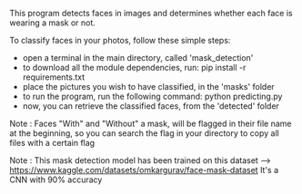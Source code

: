 This program detects faces in images and determines whether each face is wearing a mask or not.

To classify faces in your photos, follow these simple steps:
- open a terminal in the main directory, called 'mask_detection'
- to download all the module dependencies, run: pip install -r requirements.txt
- place the pictures you wish to have classified, in the 'masks' folder 
- to run the program, run the following command: python predicting.py
- now, you can retrieve the classified faces, from the 'detected' folder

Note :  Faces "With" and "Without" a mask, will be flagged in their file name at the beginning, so you can search the
        flag in your directory to copy all files with a certain flag

Note :  This mask detection model has been trained on this dataset  --> https://www.kaggle.com/datasets/omkargurav/face-mask-dataset
        It's a CNN with 90% accuracy       